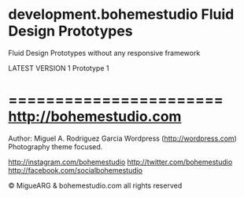 development.bohemestudio Fluid Design Prototypes
===============

Fluid Design Prototypes without any responsive framework

LATEST VERSION 1 Prototype 1

=======================
http://bohemestudio.com
=======================

Author: Miguel A. Rodriguez Garcia
Wordpress (http://wordpress.com) Photography theme focused.

http://instagram.com/bohemestudio
http://twitter.com/bohemestudio
http://facebook.com/socialbohemestudio

© MigueARG & bohemestudio.com all rights reserved
